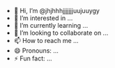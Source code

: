 - 👋 Hi, I’m @jhjhhhjjjjjjjuujuuygy
- 👀 I’m interested in ...
- 🌱 I’m currently learning ...
- 💞️ I’m looking to collaborate on ...
- 📫 How to reach me ...
- 😄 Pronouns: ...
- ⚡ Fun fact: ...

<!---
jhjhhhjjjjjjjuujuuygy/jhjhhhjjjjjjjuujuuygy is a ✨ special ✨ repository because its `README.md` (this file) appears on your GitHub profile.
You can click the Preview link to take a look at your changes.
--->
